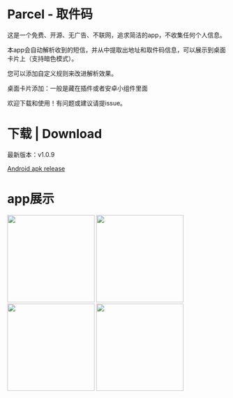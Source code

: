 # Parcel - 取件码

这是一个免费、开源、无广告、不联网，追求简洁的app，不收集任何个人信息。

本app会自动解析收到的短信，并从中提取出地址和取件码信息，可以展示到桌面卡片上（支持暗色模式）。

您可以添加自定义规则来改进解析效果。

桌面卡片添加：一般是藏在插件或者安卓小组件里面

欢迎下载和使用！有问题或建议请提issue。

# 下载 | Download  

最新版本：v1.0.9

[Android apk release](https://github.com/shareven/parcel/releases/)


# app展示


<img src="show1.jpg" width="200">

<img src="show2.jpg" width="200">

<img src="show3.jpg" width="200">

<img src="show4.jpg" width="200">

